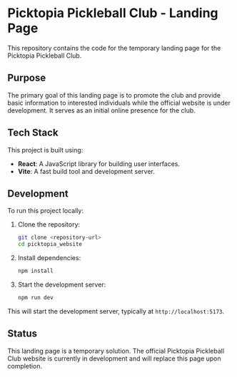 # Picktopia Pickleball Club - Landing Page

This repository contains the code for the temporary landing page for the Picktopia Pickleball Club.

## Purpose

The primary goal of this landing page is to promote the club and provide basic information to interested individuals while the official website is under development. It serves as an initial online presence for the club.

## Tech Stack

This project is built using:

- **React**: A JavaScript library for building user interfaces.
- **Vite**: A fast build tool and development server.

## Development

To run this project locally:

1. Clone the repository:
   ```bash
   git clone <repository-url>
   cd picktopia_website
   ```
2. Install dependencies:
   ```bash
   npm install
   ```
3. Start the development server:
   ```bash
   npm run dev
   ```

This will start the development server, typically at `http://localhost:5173`.

## Status

This landing page is a temporary solution. The official Picktopia Pickleball Club website is currently in development and will replace this page upon completion.
